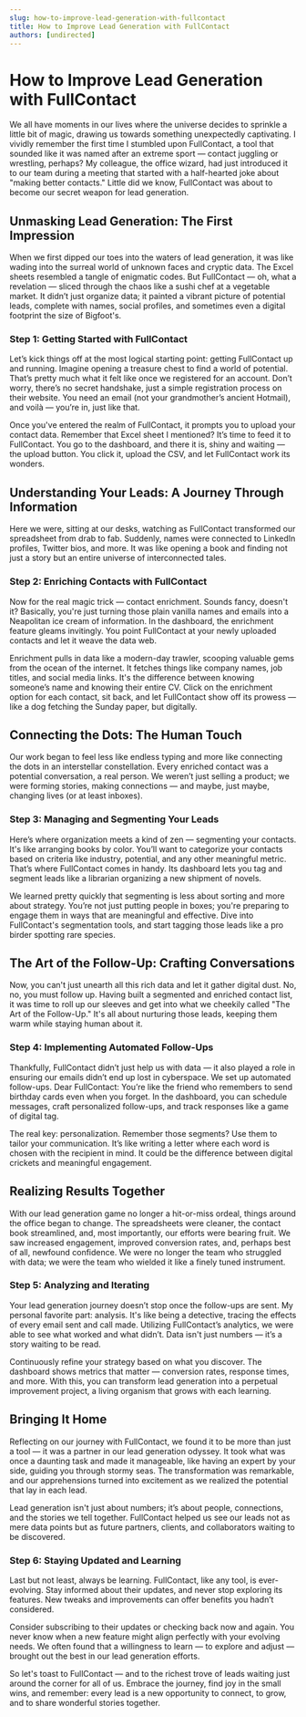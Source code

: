 ```yaml
---
slug: how-to-improve-lead-generation-with-fullcontact
title: How to Improve Lead Generation with FullContact
authors: [undirected]
---
```



# How to Improve Lead Generation with FullContact

We all have moments in our lives where the universe decides to sprinkle a little bit of magic, drawing us towards something unexpectedly captivating. I vividly remember the first time I stumbled upon FullContact, a tool that sounded like it was named after an extreme sport — contact juggling or wrestling, perhaps? My colleague, the office wizard, had just introduced it to our team during a meeting that started with a half-hearted joke about "making better contacts." Little did we know, FullContact was about to become our secret weapon for lead generation.

## Unmasking Lead Generation: The First Impression

When we first dipped our toes into the waters of lead generation, it was like wading into the surreal world of unknown faces and cryptic data. The Excel sheets resembled a tangle of enigmatic codes. But FullContact — oh, what a revelation — sliced through the chaos like a sushi chef at a vegetable market. It didn’t just organize data; it painted a vibrant picture of potential leads, complete with names, social profiles, and sometimes even a digital footprint the size of Bigfoot's.

### Step 1: Getting Started with FullContact

Let’s kick things off at the most logical starting point: getting FullContact up and running. Imagine opening a treasure chest to find a world of potential. That’s pretty much what it felt like once we registered for an account. Don’t worry, there’s no secret handshake, just a simple registration process on their website. You need an email (not your grandmother’s ancient Hotmail), and voilà — you’re in, just like that.

Once you've entered the realm of FullContact, it prompts you to upload your contact data. Remember that Excel sheet I mentioned? It’s time to feed it to FullContact. You go to the dashboard, and there it is, shiny and waiting — the upload button. You click it, upload the CSV, and let FullContact work its wonders.

## Understanding Your Leads: A Journey Through Information

Here we were, sitting at our desks, watching as FullContact transformed our spreadsheet from drab to fab. Suddenly, names were connected to LinkedIn profiles, Twitter bios, and more. It was like opening a book and finding not just a story but an entire universe of interconnected tales.

### Step 2: Enriching Contacts with FullContact

Now for the real magic trick — contact enrichment. Sounds fancy, doesn't it? Basically, you're just turning those plain vanilla names and emails into a Neapolitan ice cream of information. In the dashboard, the enrichment feature gleams invitingly. You point FullContact at your newly uploaded contacts and let it weave the data web.

Enrichment pulls in data like a modern-day trawler, scooping valuable gems from the ocean of the internet. It fetches things like company names, job titles, and social media links. It's the difference between knowing someone’s name and knowing their entire CV. Click on the enrichment option for each contact, sit back, and let FullContact show off its prowess — like a dog fetching the Sunday paper, but digitally.

## Connecting the Dots: The Human Touch

Our work began to feel less like endless typing and more like connecting the dots in an interstellar constellation. Every enriched contact was a potential conversation, a real person. We weren’t just selling a product; we were forming stories, making connections — and maybe, just maybe, changing lives (or at least inboxes).

### Step 3: Managing and Segmenting Your Leads

Here’s where organization meets a kind of zen — segmenting your contacts. It's like arranging books by color. You’ll want to categorize your contacts based on criteria like industry, potential, and any other meaningful metric. That’s where FullContact comes in handy. Its dashboard lets you tag and segment leads like a librarian organizing a new shipment of novels.

We learned pretty quickly that segmenting is less about sorting and more about strategy. You’re not just putting people in boxes; you're preparing to engage them in ways that are meaningful and effective. Dive into FullContact's segmentation tools, and start tagging those leads like a pro birder spotting rare species.

## The Art of the Follow-Up: Crafting Conversations

Now, you can't just unearth all this rich data and let it gather digital dust. No, no, you must follow up. Having built a segmented and enriched contact list, it was time to roll up our sleeves and get into what we cheekily called "The Art of the Follow-Up." It's all about nurturing those leads, keeping them warm while staying human about it.

### Step 4: Implementing Automated Follow-Ups

Thankfully, FullContact didn’t just help us with data — it also played a role in ensuring our emails didn’t end up lost in cyberspace. We set up automated follow-ups. Dear FullContact: You’re like the friend who remembers to send birthday cards even when you forget. In the dashboard, you can schedule messages, craft personalized follow-ups, and track responses like a game of digital tag.

The real key: personalization. Remember those segments? Use them to tailor your communication. It’s like writing a letter where each word is chosen with the recipient in mind. It could be the difference between digital crickets and meaningful engagement.

## Realizing Results Together

With our lead generation game no longer a hit-or-miss ordeal, things around the office began to change. The spreadsheets were cleaner, the contact book streamlined, and, most importantly, our efforts were bearing fruit. We saw increased engagement, improved conversion rates, and, perhaps best of all, newfound confidence. We were no longer the team who struggled with data; we were the team who wielded it like a finely tuned instrument.

### Step 5: Analyzing and Iterating

Your lead generation journey doesn’t stop once the follow-ups are sent. My personal favorite part: analysis. It's like being a detective, tracing the effects of every email sent and call made. Utilizing FullContact’s analytics, we were able to see what worked and what didn’t. Data isn't just numbers — it’s a story waiting to be read.

Continuously refine your strategy based on what you discover. The dashboard shows metrics that matter — conversion rates, response times, and more. With this, you can transform lead generation into a perpetual improvement project, a living organism that grows with each learning.

## Bringing It Home

Reflecting on our journey with FullContact, we found it to be more than just a tool — it was a partner in our lead generation odyssey. It took what was once a daunting task and made it manageable, like having an expert by your side, guiding you through stormy seas. The transformation was remarkable, and our apprehensions turned into excitement as we realized the potential that lay in each lead.

Lead generation isn't just about numbers; it’s about people, connections, and the stories we tell together. FullContact helped us see our leads not as mere data points but as future partners, clients, and collaborators waiting to be discovered.

### Step 6: Staying Updated and Learning

Last but not least, always be learning. FullContact, like any tool, is ever-evolving. Stay informed about their updates, and never stop exploring its features. New tweaks and improvements can offer benefits you hadn’t considered.

Consider subscribing to their updates or checking back now and again. You never know when a new feature might align perfectly with your evolving needs. We often found that a willingness to learn — to explore and adjust — brought out the best in our lead generation efforts.

So let's toast to FullContact — and to the richest trove of leads waiting just around the corner for all of us. Embrace the journey, find joy in the small wins, and remember: every lead is a new opportunity to connect, to grow, and to share wonderful stories together.
